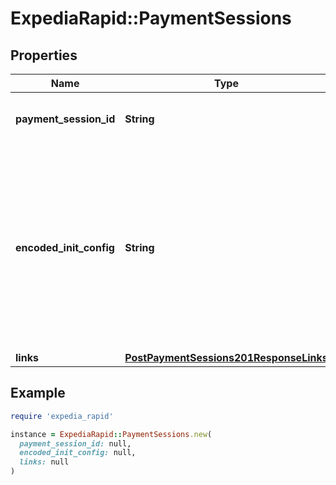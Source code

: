 # ExpediaRapid::PaymentSessions

## Properties

| Name | Type | Description | Notes |
| ---- | ---- | ----------- | ----- |
| **payment_session_id** | **String** | The registered payment session ID. | [optional] |
| **encoded_init_config** | **String** | A base64 encoded object which contains configuration needed to perform device fingerprinting. It is used in conjunction with the provided Javascript library for PSD2. | [optional] |
| **links** | [**PostPaymentSessions201ResponseLinks**](PostPaymentSessions201ResponseLinks.md) |  | [optional] |

## Example

```ruby
require 'expedia_rapid'

instance = ExpediaRapid::PaymentSessions.new(
  payment_session_id: null,
  encoded_init_config: null,
  links: null
)
```

